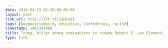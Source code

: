 ```yaml
---
date: 2016-04-23 01:38:00-05:00
layout: post
link_url: http://ift.tt/1qHte85
tags: [KeepAustinWeird, education, Confederacy, racism]
timestamp: 1461393480
title: Trump, Hitler among nominations to rename Robert E. Lee Elementary
type: link
---
```

